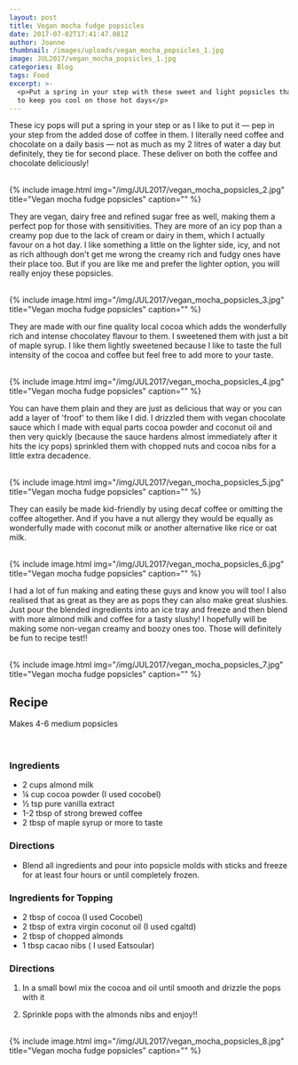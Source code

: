 ```yaml
---
layout: post
title: Vegan mocha fudge popsicles
date: 2017-07-02T17:41:47.081Z
author: Joanne
thumbnail: /images/uploads/vegan_mocha_popsicles_1.jpg
image: JUL2017/vegan_mocha_popsicles_1.jpg
categories: Blog
tags: Food
excerpt: >-
  <p>Put a spring in your step with these sweet and light popsicles that are sure
  to keep you cool on those hot days</p>
---
```

These icy pops will put a spring in your step or as I like to put it &mdash; pep in your step from the added dose of coffee in them. I literally need coffee and chocolate on a daily basis &mdash; not as much as my 2 litres of water a day but definitely, they tie for second place.  These deliver on both the coffee and chocolate deliciously!

<br>
{% include image.html
img="/img/JUL2017/vegan_mocha_popsicles_2.jpg"
title="Vegan mocha fudge popsicles"
caption="" %}
<br>

They are vegan, dairy free and refined sugar free as well, making them a perfect pop for those with sensitivities.  They are more of an icy pop than a creamy pop due to the lack of cream or dairy in them, which I actually favour on a hot day.  I like something a little on the lighter side, icy, and not as rich although don't get me wrong the creamy rich and fudgy ones have their place too. But if you are like me and prefer the lighter option, you will really enjoy these popsicles.

<br>
{% include image.html
img="/img/JUL2017/vegan_mocha_popsicles_3.jpg"
title="Vegan mocha fudge popsicles"
caption="" %}
<br>

They are made with our fine quality local cocoa which adds the wonderfully rich and intense chocolatey flavour to them.  I sweetened them with just a bit of maple syrup.  I like them lightly sweetened because I like to taste the full intensity of the cocoa and coffee but feel free to add more to your taste.  

<br>
{% include image.html
img="/img/JUL2017/vegan_mocha_popsicles_4.jpg"
title="Vegan mocha fudge popsicles"
caption="" %}
<br>

You can have them plain and they are just as delicious that way or you can add a layer of 'froof' to them like I did. I drizzled them with vegan chocolate sauce which I made with equal parts cocoa powder and coconut oil and then very quickly (because the sauce hardens almost immediately after it hits the icy pops) sprinkled them with chopped nuts and cocoa nibs for a little extra decadence.

<br>
{% include image.html
img="/img/JUL2017/vegan_mocha_popsicles_5.jpg"
title="Vegan mocha fudge popsicles"
caption="" %}
<br>

They can easily be made kid-friendly by using decaf coffee or omitting the coffee altogether. And if you have a nut allergy they would be equally as wonderfully made with coconut milk or another alternative like rice or oat milk.

<br>
{% include image.html
img="/img/JUL2017/vegan_mocha_popsicles_6.jpg"
title="Vegan mocha fudge popsicles"
caption="" %}
<br>

I had a lot of fun making and eating these guys and know you will too! I also realised that as great as they are as pops they can also make great slushies.  Just pour the blended ingredients into an ice tray and freeze and then blend with more almond milk and coffee for a tasty slushy!  I hopefully will be making some non-vegan creamy and boozy ones too. Those will definitely be fun to recipe test!!

<br>
{% include image.html
img="/img/JUL2017/vegan_mocha_popsicles_7.jpg"
title="Vegan mocha fudge popsicles"
caption="" %}
<br>

## Recipe
Makes 4-6 medium popsicles  
<br>
<br>

### Ingredients

* 2 cups almond milk
* &frac14; cup cocoa powder (I used cocobel)
* &frac12; tsp pure vanilla extract
* 1-2 tbsp of strong brewed coffee
* 2 tbsp of maple syrup or more to taste   

### Directions

* Blend all ingredients and pour into popsicle molds with sticks and freeze for at least four hours or until completely frozen.

### Ingredients for Topping

* 2 tbsp of cocoa (I used Cocobel)
* 2 tbsp of extra virgin coconut oil (I used cgaltd)
* 2 tbsp of chopped almonds
* 1 tbsp cacao nibs ( I used Eatsoular)

### Directions

1. In a small bowl mix the cocoa and oil until smooth and drizzle the pops with it

1. Sprinkle pops with the almonds nibs and enjoy!!  

<br>
{% include image.html
img="/img/JUL2017/vegan_mocha_popsicles_8.jpg"
title="Vegan mocha fudge popsicles"
caption="" %}
<br>
